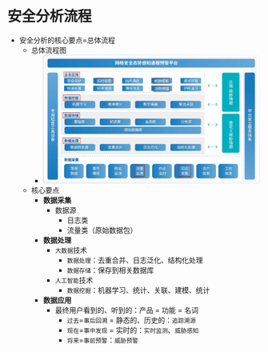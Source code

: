 # 安全分析流程

* 安全分析的核心要点=总体流程
  * 总体流程图
    * ![security_analysis_general_flow](../assets/img/security_analysis_general_flow.jpg)
  * 核心要点
    * **数据采集**
      * 数据源
        * 日志类
        * 流量类（原始数据包）
    * **数据处理**
      * `大数据`技术
        * `数据处理`：去重合并、日志泛化、结构化处理
        * `数据存储`：保存到相关数据库
      * `人工智能`技术
        * `数据挖掘`：机器学习、统计、关联、建模、统计
    * **数据应用**
      * 最终用户看到的、听到的：产品 = 功能 = 名词
        * `过去`=`事后回溯` = 静态的、历史的：`追踪溯源`
        * `现在`=`事中发现` = 实时的：`实时监测`、`威胁感知`
        * `将来`=`事前预警`：`威胁预警`
